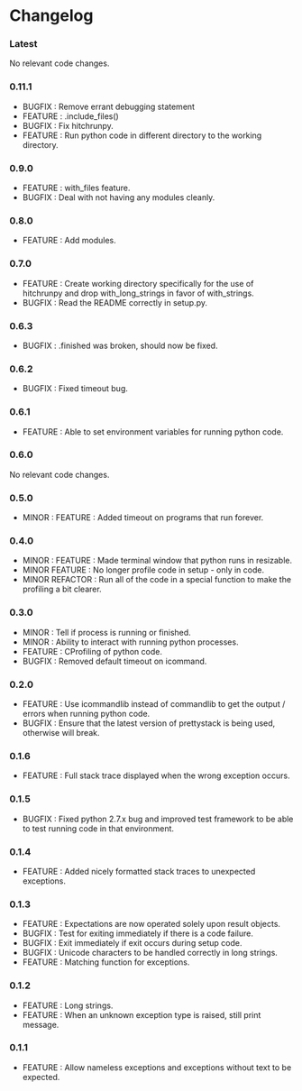 # Changelog


### Latest


No relevant code changes.

### 0.11.1

* BUGFIX : Remove errant debugging statement
* FEATURE : .include_files()
* BUGFIX : Fix hitchrunpy.
* FEATURE : Run python code in different directory to the working directory.


### 0.9.0

* FEATURE : with_files feature.
* BUGFIX : Deal with not having any modules cleanly.


### 0.8.0

* FEATURE : Add modules.


### 0.7.0

* FEATURE : Create working directory specifically for the use of hitchrunpy and drop with_long_strings in favor of with_strings.
* BUGFIX : Read the README correctly in setup.py.


### 0.6.3

* BUGFIX : .finished was broken, should now be fixed.


### 0.6.2

* BUGFIX : Fixed timeout bug.


### 0.6.1

* FEATURE : Able to set environment variables for running python code.


### 0.6.0


No relevant code changes.

### 0.5.0

* MINOR : FEATURE : Added timeout on programs that run forever.


### 0.4.0

* MINOR : FEATURE : Made terminal window that python runs in resizable.
* MINOR FEATURE : No longer profile code in setup - only in code.
* MINOR REFACTOR : Run all of the code in a special function to make the profiling a bit clearer.


### 0.3.0

* MINOR : Tell if process is running or finished.
* MINOR : Ability to interact with running python processes.
* FEATURE : CProfiling of python code.
* BUGFIX : Removed default timeout on icommand.


### 0.2.0

* FEATURE : Use icommandlib instead of commandlib to get the output / errors when running python code.
* BUGFIX : Ensure that the latest version of prettystack is being used, otherwise will break.


### 0.1.6

* FEATURE : Full stack trace displayed when the wrong exception occurs.


### 0.1.5

* BUGFIX : Fixed python 2.7.x bug and improved test framework to be able to test running code in that environment.


### 0.1.4

* FEATURE : Added nicely formatted stack traces to unexpected exceptions.


### 0.1.3

* FEATURE : Expectations are now operated solely upon result objects.
* BUGFIX : Test for exiting immediately if there is a code failure.
* BUGFIX : Exit immediately if exit occurs during setup code.
* BUGFIX : Unicode characters to be handled correctly in long strings.
* FEATURE : Matching function for exceptions.


### 0.1.2

* FEATURE : Long strings.
* FEATURE : When an unknown exception type is raised, still print message.


### 0.1.1

* FEATURE : Allow nameless exceptions and exceptions without text to be expected.

